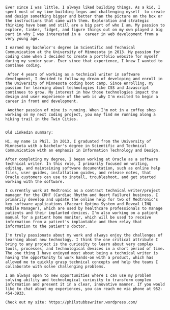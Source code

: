 	Ever since I was little, I always liked building things. As a kid, I spent most of my time building legos and challenging myself  to create and design something bigger and better than the picture on the box or the instructions that came with them. Exploration and strategic thinking have been and still are a big part of who I am. My passion to explore, tinker, fidget, and figure things out on my own played a big part in why I was interested in a  career in web development from a very young age.

	I earned my bachelor's degree in Scientific and Technical Communication at the University of Minnesota in 2013. My passion for coding came when I decided to create a portfolio website for myself during my senior year. Ever since that experience, I knew I wanted to continue coding.
	
	 After 4 years of working as a technical writer in software development, I decided to follow my dream of developing and enroll in the University of Minnesota coding boot camp. Since enrolling, my passion for learning about technologies like CSS and Javascript continues to grow. My interest in how those technologies impact the design and user experience of the web is why I'm excited to begin a career in front end development.
	
	 Another passion of mine is running. When I'm not in a coffee shop working on my next coding project, you may find me running along a hiking trail in the Twin Cities.
	
	
	Old LinkedIn summary:
	
	Hi, my name is Phil. In 2013, I graduated from the University of Minnesota with a bachelor's degree in Scientific and Technical Communication with an emphasis in Information Technology and Design. 
	
	After completing my degree, I began working at Oracle as a software technical writer. In this role, I primarily focused on writing, editing, and maintaining software documentation, such as online help files, user guides, installation guides, and release notes, that Oracle customers can use to install, troubleshoot, and get started working with the software. 
	
	I currently work at Medtronic as a contract technical writer/project manager for the CRHF (Cardiac Rhythm and Heart Failure) business. I primarily develop and update the online help for two of Medtronic's key software applications (Paceart Optima System and Reveal LINQ Mobile Manager), which are used by healthcare professionals to manage patients and their implanted devices. I'm also working on a patient manual for a patient home monitor, which will be used to receive information from a patient's implantable and then relay that information to the patient's doctor.
	
	I'm truly passionate about my work and always enjoy the challenges of learning about new technology. I think the one critical attribute I bring to any project is the curiosity to learn about very complex tools, processes, and technological devices in a short period of time. The one thing I have enjoyed most about being a technical writer is having the opportunity to work hands-on with a product, which has allowed me to quickly grasp technical concepts and help the teams I collaborate with solve challenging problems.
	
	I am always open to new opportunities where I can use my problem solving ability and technological curiosity to transform complex information and present it in a clear, innovative manner. If you would like to chat about my experiences, you can reach me via phone at 952-454-3933. 
	
    Check out my site: https://philstubbswriter.wordpress.com/